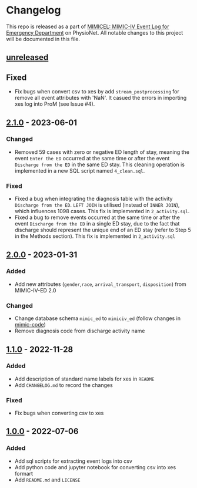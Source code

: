 # Changelog

This repo is released as a part of [MIMICEL: MIMIC-IV Event Log for Emergency Department](https://physionet.org/content/mimicel-ed/) on PhysioNet. All notable changes to this project will be documented in this file. 


## [unreleased]

## Fixed

- Fix bugs when convert csv to xes by add `stream_postprocessing` for remove all event attributes with 'NaN'. It casued the errors in importing xes log into ProM (see Issue #4).

## [2.1.0] - 2023-06-01

### Changed

- Removed 59 cases with zero or negative ED length of stay, meaning the event `Enter the ED` occurred at the same time or after the event `Discharge from the ED` in the same ED stay.  This cleaning operation is implemented in a new SQL script named `4_clean.sql`. 

### Fixed

- Fixed a bug when integrating the diagnosis table with the activity `Discharge from the ED`. `LEFT JOIN` is utilised (instead of `INNER JOIN`), which influences 1098 cases. This fix is implemented in `2_activity.sql`.
- Fixed a bug to remove events occurred at the same time or after the event `Discharge from the ED` in a single ED stay, due to the fact that discharge should represent the unique end of an ED stay (refer to Step 5 in the Methods section). This fix is implemented in `2_activity.sql`

## [2.0.0] - 2023-01-31

### Added

- Add new attributes (`gender`,`race`, `arrival_transport`, `disposition`) from MIMIC-IV-ED 2.0

### Changed
- Change database schema `mimic_ed` to `mimiciv_ed` (follow changes in [mimic-code](https://github.com/MIT-LCP/mimic-code/commit/d374eb512755d5928abe13a9d88de9a3a25c0366))
- Remove diagnosis code from discharge activity name  

## [1.1.0] - 2022-11-28

### Added

- Add description of standard name labels for xes in `README`
- Add `CHANGELOG.md` to record the changes

### Fixed

- Fix bugs when converting csv to xes

## [1.0.0] - 2022-07-06

### Added

- Add sql scripts for extracting event logs into csv
- Add python code and jupyter notebook for converting csv into xes formart
- Add `README.md` and `LICENSE`


[unreleased]: https://github.com/ZhipengHe/MIMIC-IV-event-log-extraction-for-ED/compare/v2.1.0...HEAD
[2.1.0]: https://github.com/ZhipengHe/MIMIC-IV-event-log-extraction-for-ED/compare/v2.0.0...v2.1.0
[2.0.0]: https://github.com/ZhipengHe/MIMIC-IV-event-log-extraction-for-ED/compare/v1.1.0...v2.0.0
[1.1.0]: https://github.com/ZhipengHe/MIMIC-IV-event-log-extraction-for-ED/compare/v1.0.0...v1.1.0
[1.0.0]: https://github.com/ZhipengHe/MIMIC-IV-event-log-extraction-for-ED/commits/v1.0.0